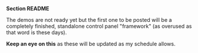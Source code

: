 __Section README__

The demos are not ready yet but the first one to be posted will be a completely finished, standalone control panel "framework" (as overused as that word is these days).

__Keep an eye on this__ as these will be updated as my schedule allows.